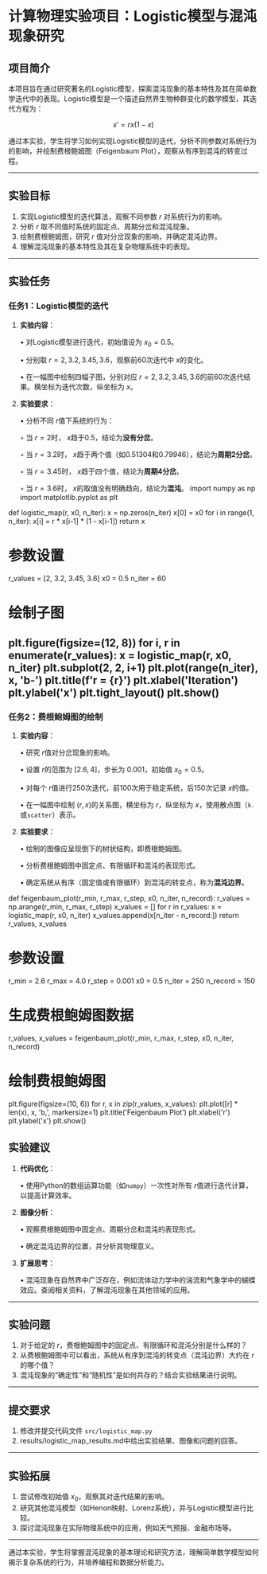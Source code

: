 # 计算物理实验项目：Logistic模型与混沌现象研究

## 项目简介
本项目旨在通过研究著名的Logistic模型，探索混沌现象的基本特性及其在简单数学迭代中的表现。Logistic模型是一个描述自然界生物种群变化的数学模型，其迭代方程为：

$$
x' = rx(1-x)
$$

通过本实验，学生将学习如何实现Logistic模型的迭代，分析不同参数对系统行为的影响，并绘制费根鲍姆图（Feigenbaum Plot），观察从有序到混沌的转变过程。

---

## 实验目标
1. 实现Logistic模型的迭代算法，观察不同参数 $r$ 对系统行为的影响。
2. 分析 $r$ 取不同值时系统的固定点、周期分岔和混沌现象。
3. 绘制费根鲍姆图，研究 $r$ 值对分岔现象的影响，并确定混沌边界。
4. 理解混沌现象的基本特性及其在复杂物理系统中的表现。

---

## 实验任务

### 任务1：Logistic模型的迭代
1. **实验内容**：
   
   • 对Logistic模型进行迭代，初始值设为 $x_0 = 0.5$。
   
   • 分别取 $r=2, 3.2, 3.45, 3.6$，观察前60次迭代中 $x$的变化。
   
   • 在一幅图中绘制四幅子图，分别对应 $r=2, 3.2, 3.45, 3.6$的前60次迭代结果。横坐标为迭代次数，纵坐标为 $x$。

3. **实验要求**：
   
   • 分析不同 $r$值下系统的行为：
   
     ◦ 当 $r=2$时， $x$趋于0.5，结论为**没有分岔**。
   
     ◦ 当 $r=3.2$时， $x$趋于两个值（如0.51304和0.79946），结论为**周期2分岔**。
   
     ◦ 当 $r=3.45$时， $x$趋于四个值，结论为**周期4分岔**。
   
     ◦ 当 $r=3.6$时， $x$的取值没有明确趋向，结论为**混沌**。
import numpy as np
import matplotlib.pyplot as plt

def logistic_map(r, x0, n_iter):
    x = np.zeros(n_iter)
    x[0] = x0
    for i in range(1, n_iter):
        x[i] = r * x[i-1] * (1 - x[i-1])
    return x

# 参数设置
r_values = [2, 3.2, 3.45, 3.6]
x0 = 0.5
n_iter = 60

# 绘制子图
plt.figure(figsize=(12, 8))
for i, r in enumerate(r_values):
    x = logistic_map(r, x0, n_iter)
    plt.subplot(2, 2, i+1)
    plt.plot(range(n_iter), x, 'b-')
    plt.title(f'r = {r}')
    plt.xlabel('Iteration')
    plt.ylabel('x')
plt.tight_layout()
plt.show()
---

### 任务2：费根鲍姆图的绘制
1. **实验内容**：
   
   • 研究 $r$值对分岔现象的影响。
   
   • 设置 $r$的范围为 $[2.6, 4]$，步长为 $0.001$，初始值 $x_0=0.5$。
   
   • 对每个 $r$值进行250次迭代，前100次用于稳定系统，后150次记录 $x$的值。
   
   • 在一幅图中绘制 $(r, x)$的关系图，横坐标为 $r$，纵坐标为 $x$，使用散点图（`k.`或`scatter`）表示。

3. **实验要求**：
   
   • 绘制的图像应呈现倒下的树状结构，即费根鲍姆图。
   
   • 分析费根鲍姆图中固定点、有限循环和混沌的表现形式。
   
   • 确定系统从有序（固定值或有限循环）到混沌的转变点，称为**混沌边界**。

def feigenbaum_plot(r_min, r_max, r_step, x0, n_iter, n_record):
    r_values = np.arange(r_min, r_max, r_step)
    x_values = []
    for r in r_values:
        x = logistic_map(r, x0, n_iter)
        x_values.append(x[n_iter - n_record:])
    return r_values, x_values

# 参数设置
r_min = 2.6
r_max = 4.0
r_step = 0.001
x0 = 0.5
n_iter = 250
n_record = 150

# 生成费根鲍姆图数据
r_values, x_values = feigenbaum_plot(r_min, r_max, r_step, x0, n_iter, n_record)

# 绘制费根鲍姆图
plt.figure(figsize=(10, 6))
for r, x in zip(r_values, x_values):
    plt.plot([r] * len(x), x, 'b,', markersize=1)
plt.title('Feigenbaum Plot')
plt.xlabel('r')
plt.ylabel('x')
plt.show()

## 实验建议
1. **代码优化**：
   
   • 使用Python的数组运算功能（如`numpy`）一次性对所有 $r$值进行迭代计算，以提高计算效率。
   
2. **图像分析**：
   
   • 观察费根鲍姆图中固定点、周期分岔和混沌的表现形式。
   
   • 确定混沌边界的位置，并分析其物理意义。

3. **扩展思考**：
   
   • 混沌现象在自然界中广泛存在，例如流体动力学中的湍流和气象学中的蝴蝶效应。查阅相关资料，了解混沌现象在其他领域的应用。

---

## 实验问题
1. 对于给定的 $r$，费根鲍姆图中的固定点、有限循环和混沌分别是什么样的？
2. 从费根鲍姆图中可以看出，系统从有序到混沌的转变点（混沌边界）大约在 $r$的哪个值？
3. 混沌现象的“确定性”和“随机性”是如何共存的？结合实验结果进行说明。

---

## 提交要求
1. 修改并提交代码文件 `src/logistic_map.py`
2. results/logistic_map_results.md中给出实验结果、图像和问题的回答。

---

## 实验拓展
1. 尝试修改初始值 $x_0$，观察其对迭代结果的影响。
2. 研究其他混沌模型（如Henon映射、Lorenz系统），并与Logistic模型进行比较。
3. 探讨混沌现象在实际物理系统中的应用，例如天气预报、金融市场等。

---

通过本实验，学生将掌握混沌现象的基本理论和研究方法，理解简单数学模型如何揭示复杂系统的行为，并培养编程和数据分析能力。
